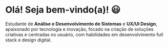# Olá! Seja bem-vindo(a)! 😃 

Estudante de **Análise e Desenvolvimento de Sistemas** e **UX/UI Design**, apaixonado por tecnologia e inovação, focado na criação de soluções criativas e centradas no usuário, com habilidades em desenvolvimento full stack e design digital.
